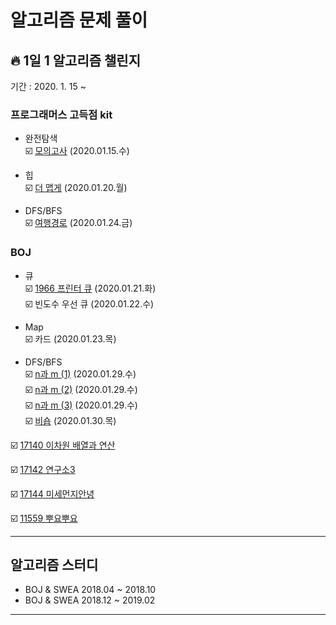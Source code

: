 # 알고리즘 문제 풀이   
## :fire: 1일 1 알고리즘 챌린지
기간 : 2020. 1. 15 ~   

### 프로그래머스 고득점 kit  
* 완전탐색  
:ballot_box_with_check: [모의고사](https://github.com/hwang11/Algorithm-problem-solving/blob/master/src/Programmers/%EC%99%84%EC%A0%84%ED%83%90%EC%83%89/q1.java) (2020.01.15.수)

* 힙  
:ballot_box_with_check: [더 맵게](https://github.com/hwang11/Algorithm-problem-solving/blob/master/src/Programmers/%ED%9E%99/q1.java) (2020.01.20.월)  

* DFS/BFS  
:ballot_box_with_check: [여행경로](https://hwang11.github.io/%EC%95%8C%EA%B3%A0%EB%A6%AC%EC%A6%98/2020/01/24/%EC%95%8C%EA%B3%A0%EB%A6%AC%EC%A6%98-%ED%94%84%EB%A1%9C%EA%B7%B8%EB%9E%98%EB%A8%B8%EC%8A%A4-%EC%97%AC%ED%96%89%EA%B2%BD%EB%A1%9C/) (2020.01.24.금)  



### BOJ 
* 큐  
:ballot_box_with_check: [1966 프린터 큐](https://github.com/hwang11/Algorithm-problem-solving/blob/master/src/StackQueue/B1966.java) (2020.01.21.화)  
:ballot_box_with_check: 빈도수 우선 큐 (2020.01.22.수) 

* Map  
:ballot_box_with_check: 카드 (2020.01.23.목)  

* DFS/BFS  
:ballot_box_with_check: [n과 m (1)](https://github.com/hwang11/Algorithm-problem-solving/blob/master/src/permu/B15649.java) (2020.01.29.수)  
:ballot_box_with_check: [n과 m (2)](https://github.com/hwang11/Algorithm-problem-solving/blob/master/src/permu/B15650.java) (2020.01.29.수)  
:ballot_box_with_check: [n과 m (3)](https://github.com/hwang11/Algorithm-problem-solving/blob/master/src/permu/B15651.java) (2020.01.29.수)  
:ballot_box_with_check: [비숍](https://hwang11.github.io/%EC%95%8C%EA%B3%A0%EB%A6%AC%EC%A6%98/2020/01/30/%EC%95%8C%EA%B3%A0%EB%A6%AC%EC%A6%98-1799-%EB%B9%84%EC%88%8D/) (2020.01.30.목)

:ballot_box_with_check: [17140 이차원 배열과 연산](https://hwang11.github.io/%EC%95%8C%EA%B3%A0%EB%A6%AC%EC%A6%98/2019/10/03/%EC%95%8C%EA%B3%A0%EB%A6%AC%EC%A6%98-17140-%EC%9D%B4%EC%B0%A8%EC%9B%90-%EB%B0%B0%EC%97%B4%EA%B3%BC-%EC%97%B0%EC%82%B0/)  

:ballot_box_with_check: [17142 연구소3](https://hwang11.github.io/%EC%95%8C%EA%B3%A0%EB%A6%AC%EC%A6%98/2019/09/30/%EC%95%8C%EA%B3%A0%EB%A6%AC%EC%A6%98-17142-%EC%97%B0%EA%B5%AC%EC%86%8C3/)  

:ballot_box_with_check: [17144 미세먼지안녕](https://hwang11.github.io/%EC%95%8C%EA%B3%A0%EB%A6%AC%EC%A6%98/2019/07/22/%EC%95%8C%EA%B3%A0%EB%A6%AC%EC%A6%98-17144-%EB%AF%B8%EC%84%B8%EB%A8%BC%EC%A7%80%EC%95%88%EB%85%95/)  

:ballot_box_with_check: [11559 뿌요뿌요](https://hwang11.github.io/%EC%95%8C%EA%B3%A0%EB%A6%AC%EC%A6%98/2019/03/31/%EC%95%8C%EA%B3%A0%EB%A6%AC%EC%A6%98-11559-%EB%BF%8C%EC%9A%94%EB%BF%8C%EC%9A%94/)  

--------------------------------------------
## 알고리즘 스터디 
* BOJ & SWEA 2018.04 ~ 2018.10  
* BOJ & SWEA 2018.12 ~ 2019.02
--------------------------------------------






